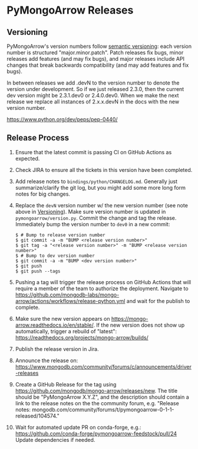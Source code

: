 # PyMongoArrow Releases

## Versioning

PyMongoArrow's version numbers follow [semantic
versioning](http://semver.org/): each version number is structured
"major.minor.patch". Patch releases fix bugs, minor releases add
features (and may fix bugs), and major releases include API changes that
break backwards compatibility (and may add features and fix bugs).

In between releases we add .devN to the version number to denote the
version under development. So if we just released 2.3.0, then the
current dev version might be 2.3.1.dev0 or 2.4.0.dev0. When we make the
next release we replace all instances of 2.x.x.devN in the docs with the
new version number.

<https://www.python.org/dev/peps/pep-0440/>

## Release Process

1.  Ensure that the latest commit is passing CI on GitHub Actions as
    expected.

2.  Check JIRA to ensure all the tickets in this version have been
    completed.

3.  Add release notes to `bindings/python/CHANGELOG.md`. Generally just
    summarize/clarify the git log, but you might add some more long form
    notes for big changes.

4.  Replace the `devN` version number w/ the new version number (see
    note above in [Versioning](#versioning)). Make sure version number
    is updated in `pymongoarrow/version.py`. Commit the change and tag
    the release. Immediately bump the version number to `dev0` in a new
    commit:

        $ # Bump to release version number
        $ git commit -a -m "BUMP <release version number>"
        $ git tag -a "<release version number>" -m "BUMP <release version number>"
        $ # Bump to dev version number
        $ git commit -a -m "BUMP <dev version number>"
        $ git push
        $ git push --tags

5.  Pushing a tag will trigger the release process on GitHub Actions
    that will require a member of the team to authorize the deployment.
    Navigate to
    <https://github.com/mongodb-labs/mongo-arrow/actions/workflows/release-python.yml>
    and wait for the publish to complete.

6.  Make sure the new version appears on
    <https://mongo-arrow.readthedocs.io/en/stable/>. If the new version
    does not show up automatically, trigger a rebuild of "latest":
    <https://readthedocs.org/projects/mongo-arrow/builds/>

7.  Publish the release version in Jira.

8.  Announce the release on:
    <https://www.mongodb.com/community/forums/c/announcements/driver-releases>

9.  Create a GitHub Release for the tag using
    <https://github.com/mongodb/mongo-arrow/releases/new>. The title
    should be "PyMongoArrow X.Y.Z", and the description should contain a
    link to the release notes on the the community forum, e.g. "Release
    notes:
    mongodb.com/community/forums/t/pymongoarrow-0-1-1-released/104574."

10. Wait for automated update PR on conda-forge, e.g.:
    <https://github.com/conda-forge/pymongoarrow-feedstock/pull/24>
    Update dependencies if needed.
